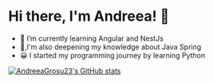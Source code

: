 # Hi there, I'm Andreea! 👋 

- 🌱 I’m currently learning Angular and NestJs
- 🔭,I'm also deepening my knowledge about Java Spring
- 😀 I started my programming journey by learning Python

[![AndreeaGrosu23's GitHub stats](https://github-readme-stats.vercel.app/api?username=AndreeaGrosu23)](https://github.com/AndreeaGrosu23/github-readme-stats)

